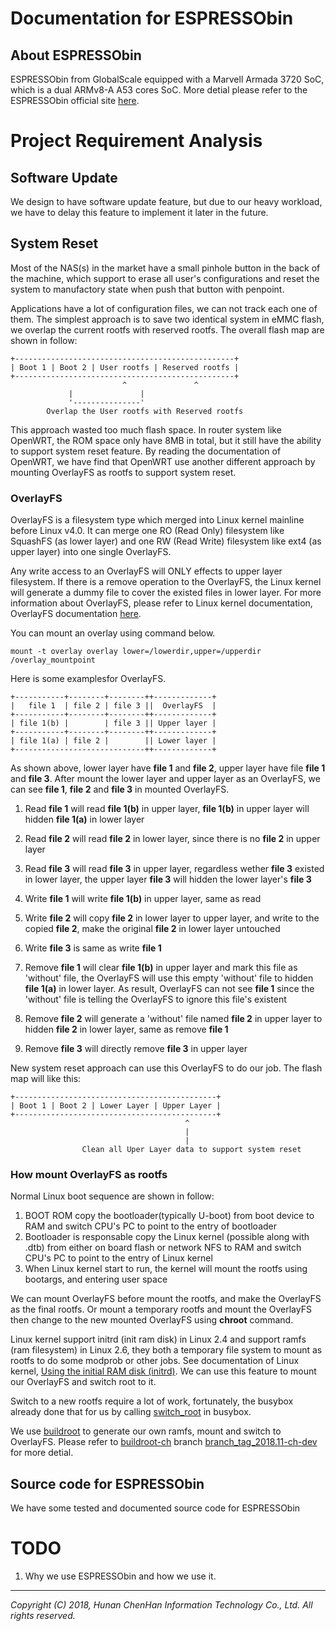 Documentation for ESPRESSObin
=============================

About ESPRESSObin
-----------------

ESPRESSObin from GlobalScale equipped with a Marvell Armada 3720 SoC, which
is a dual ARMv8-A A53 cores SoC. More detial please refer to the ESPRESSObin
official site [here][espressobin.net].

Project Requirement Analysis
============================

Software Update
---------------

We design to have software update feature, but due to our heavy workload, we
have to delay this feature to implement it later in the future.

System Reset
------------

Most of the NAS(s) in the market have a small pinhole button in the back of
the machine, which support to erase all user's configurations and reset the
system to manufactory state when push that button with penpoint.

Applications have a lot of configuration files, we can not track each one of
them. The simplest approach is to save two identical system in eMMC flash, we
overlap the current rootfs with reserved rootfs. The overall flash map are
shown in follow:
```
+-------------------------------------------------+
| Boot 1 | Boot 2 | User rootfs | Reserved rootfs |
+-------------------------------------------------+
                         ^               ^
			 |               |
			 '---------------'
		Overlap the User rootfs with Reserved rootfs
```

This approach wasted too much flash space. In router system like OpenWRT, the
ROM space only have 8MB in total, but it still have the ability to support
system reset feature. By reading the documentation of OpenWRT, we have find
that OpenWRT use another different approach by mounting OverlayFS as rootfs to
support system reset.

### OverlayFS

OverlayFS is a filesystem type which merged into Linux kernel mainline before
Linux v4.0. It can merge one RO (Read Only) filesystem like SquashFS (as lower
layer) and one RW (Read Write) filesystem like ext4 (as upper layer) into one
single OverlayFS.

Any write access to an OverlayFS will ONLY effects to upper layer filesystem.
If there is a remove operation to the OverlayFS, the Linux kernel will
generate a dummy file to cover the existed files in lower layer. For more
information about OverlayFS, please refer to Linux kernel documentation,
OverlayFS documentation [here][OverlayFS].

You can mount an overlay using command below.

```
mount -t overlay overlay lower=/lowerdir,upper=/upperdir /overlay_mountpoint
```

Here is some examplesfor OverlayFS.

```
+-----------+--------+--------++-------------+
|   file 1  | file 2 | file 3 ||  OverlayFS  |
+-----------+--------+--------++-------------+
| file 1(b) |        | file 3 || Upper layer |
+-----------+--------+--------++-------------+
| file 1(a) | file 2 |        || Lower layer |
+-----------------------------++-------------+
```

As shown above, lower layer have **file 1** and **file 2**, upper layer have
file **file 1** and **file 3**. After mount the lower layer and upper layer as
an OverlayFS, we can see **file 1**, **file 2** and **file 3** in mounted
OverlayFS.

1. Read **file 1** will read **file 1(b)** in upper layer, **file 1(b)** in
upper layer will hidden **file 1(a)** in lower layer
2. Read **file 2** will read **file 2** in lower layer, since there is no
**file 2** in upper layer
3. Read **file 3** will read **file 3** in upper layer, regardless wether
**file 3** existed in lower layer, the upper layer **file 3** will hidden
the lower layer's **file 3**

4. Write **file 1** will write **file 1(b)** in upper layer, same as read
5. Write **file 2** will copy **file 2** in lower layer to upper layer, and
write to the copied **file 2**, make the original **file 2** in lower layer
untouched
6. Write **file 3** is same as write **file 1**

7. Remove **file 1** will clear **file 1(b)** in upper layer and mark this
file as 'without' file, the OverlayFS will use this empty 'without' file to
hidden **file 1(a)** in lower layer. As result, OverlayFS can not see
**file 1** since the 'without' file is telling the OverlayFS to ignore this
file's existent
8. Remove **file 2** will generate a 'without' file named **file 2** in upper
layer to hidden **file 2** in lower layer, same as remove **file 1**
9. Remove **file 3** will directly remove **file 3** in upper layer

New system reset approach can use this OverlayFS to do our job. The flash map
will like this:
```
+---------------------------------------------+
| Boot 1 | Boot 2 | Lower Layer | Upper Layer |
+---------------------------------------------+
                                       ^
                                       |
                                       |
                Clean all Uper Layer data to support system reset
```

### How mount OverlayFS as rootfs

Normal Linux boot sequence are shown in follow:

1. BOOT ROM copy the bootloader(typically U-boot) from boot device to RAM and
switch CPU's PC to point to the entry of bootloader
2. Bootloader is responsable copy the Linux kernel (possible along with .dtb)
from either on board flash or network NFS to RAM and switch CPU's PC to point
to the entry of Linux kernel
3. When Linux kernel start to run, the kernel will mount the rootfs using
bootargs, and entering user space

We can mount OverlayFS before mount the rootfs, and make the OverlayFS as the
final rootfs. Or mount a temporary rootfs and mount the OverlayFS then change
to the new mounted OverlayFS using **chroot** command.

Linux kernel support initrd (init ram disk) in Linux 2.4 and support ramfs
(ram filesystem) in Linux 2.6, they both a temporary file system to mount as
rootfs to do some modprob or other jobs. See documentation of Linux kernel,
[Using the initial RAM disk (initrd)][Using the initial RAM disk (initrd)].
We can use this feature to mount our OverlayFS and switch root to it.

Switch to a new rootfs require a lot of work, fortunately, the busybox already
done that for us by calling [switch\_root][switch_root] in busybox.

We use [buildroot][buildroot] to generate our own ramfs, mount and switch to
OverlayFS. Please refer to [buildroot-ch][buildroot-ch] branch
[branch\_tag\_2018.11-ch-dev][branch_tag_2018.11-ch-dev] for more detial.

Source code for ESPRESSObin
---------------------------

We have some tested and documented source code for ESPRESSObin 

TODO
====

1. Why we use ESPRESSObin and how we use it.

******

*Copyright (C) 2018, Hunan ChenHan Information Technology Co., Ltd. All rights reserved.*

[espressobin.net]: http://espressobin.net/ "ESPRESSObin"
[OverlayFS]: https://github.com/torvalds/linux/blob/master/Documentation/filesystems/overlayfs.txt "OverlayFS"

[Using the initial RAM disk (initrd)]: https://www.kernel.org/doc/html/latest/admin-guide/initrd.html

[switch_root]: https://github.com/mirror/busybox/blob/master/util-linux/switch_root.c

[buildroot]: https://github.com/buildroot/buildroot "Buildroot"
[buildroot-ch]: https://github.com/chenhaninformation/buildroot
[branch_tag_2018.11-ch-dev]: https://github.com/chenhaninformation/buildroot/tree/branch_tag_2018.11-ch-dev
